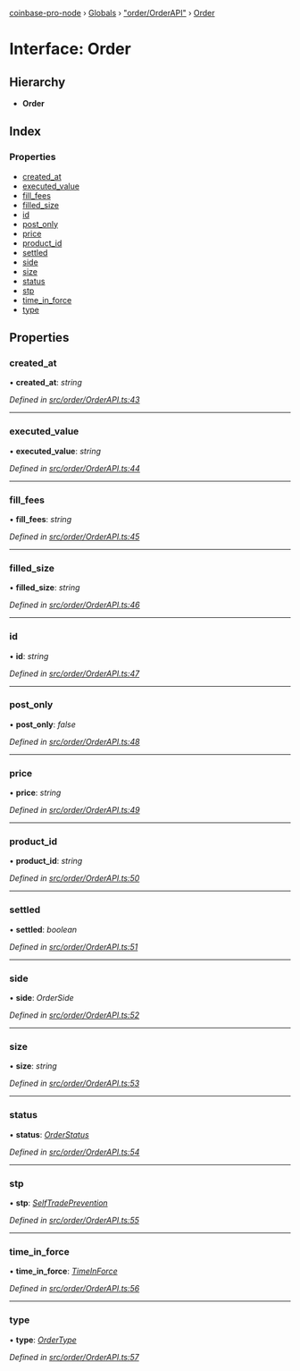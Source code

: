 [coinbase-pro-node](../README.md) › [Globals](../globals.md) › ["order/OrderAPI"](../modules/_order_orderapi_.md) › [Order](_order_orderapi_.order.md)

# Interface: Order

## Hierarchy

- **Order**

## Index

### Properties

- [created_at](_order_orderapi_.order.md#created_at)
- [executed_value](_order_orderapi_.order.md#executed_value)
- [fill_fees](_order_orderapi_.order.md#fill_fees)
- [filled_size](_order_orderapi_.order.md#filled_size)
- [id](_order_orderapi_.order.md#id)
- [post_only](_order_orderapi_.order.md#post_only)
- [price](_order_orderapi_.order.md#price)
- [product_id](_order_orderapi_.order.md#product_id)
- [settled](_order_orderapi_.order.md#settled)
- [side](_order_orderapi_.order.md#side)
- [size](_order_orderapi_.order.md#size)
- [status](_order_orderapi_.order.md#status)
- [stp](_order_orderapi_.order.md#stp)
- [time_in_force](_order_orderapi_.order.md#time_in_force)
- [type](_order_orderapi_.order.md#type)

## Properties

### created_at

• **created_at**: _string_

_Defined in [src/order/OrderAPI.ts:43](https://github.com/bennyn/coinbase-pro-node/blob/2c257dd/src/order/OrderAPI.ts#L43)_

---

### executed_value

• **executed_value**: _string_

_Defined in [src/order/OrderAPI.ts:44](https://github.com/bennyn/coinbase-pro-node/blob/2c257dd/src/order/OrderAPI.ts#L44)_

---

### fill_fees

• **fill_fees**: _string_

_Defined in [src/order/OrderAPI.ts:45](https://github.com/bennyn/coinbase-pro-node/blob/2c257dd/src/order/OrderAPI.ts#L45)_

---

### filled_size

• **filled_size**: _string_

_Defined in [src/order/OrderAPI.ts:46](https://github.com/bennyn/coinbase-pro-node/blob/2c257dd/src/order/OrderAPI.ts#L46)_

---

### id

• **id**: _string_

_Defined in [src/order/OrderAPI.ts:47](https://github.com/bennyn/coinbase-pro-node/blob/2c257dd/src/order/OrderAPI.ts#L47)_

---

### post_only

• **post_only**: _false_

_Defined in [src/order/OrderAPI.ts:48](https://github.com/bennyn/coinbase-pro-node/blob/2c257dd/src/order/OrderAPI.ts#L48)_

---

### price

• **price**: _string_

_Defined in [src/order/OrderAPI.ts:49](https://github.com/bennyn/coinbase-pro-node/blob/2c257dd/src/order/OrderAPI.ts#L49)_

---

### product_id

• **product_id**: _string_

_Defined in [src/order/OrderAPI.ts:50](https://github.com/bennyn/coinbase-pro-node/blob/2c257dd/src/order/OrderAPI.ts#L50)_

---

### settled

• **settled**: _boolean_

_Defined in [src/order/OrderAPI.ts:51](https://github.com/bennyn/coinbase-pro-node/blob/2c257dd/src/order/OrderAPI.ts#L51)_

---

### side

• **side**: _OrderSide_

_Defined in [src/order/OrderAPI.ts:52](https://github.com/bennyn/coinbase-pro-node/blob/2c257dd/src/order/OrderAPI.ts#L52)_

---

### size

• **size**: _string_

_Defined in [src/order/OrderAPI.ts:53](https://github.com/bennyn/coinbase-pro-node/blob/2c257dd/src/order/OrderAPI.ts#L53)_

---

### status

• **status**: _[OrderStatus](../enums/_order_orderapi_.orderstatus.md)_

_Defined in [src/order/OrderAPI.ts:54](https://github.com/bennyn/coinbase-pro-node/blob/2c257dd/src/order/OrderAPI.ts#L54)_

---

### stp

• **stp**: _[SelfTradePrevention](../enums/_order_orderapi_.selftradeprevention.md)_

_Defined in [src/order/OrderAPI.ts:55](https://github.com/bennyn/coinbase-pro-node/blob/2c257dd/src/order/OrderAPI.ts#L55)_

---

### time_in_force

• **time_in_force**: _[TimeInForce](../enums/_order_orderapi_.timeinforce.md)_

_Defined in [src/order/OrderAPI.ts:56](https://github.com/bennyn/coinbase-pro-node/blob/2c257dd/src/order/OrderAPI.ts#L56)_

---

### type

• **type**: _[OrderType](../enums/_order_orderapi_.ordertype.md)_

_Defined in [src/order/OrderAPI.ts:57](https://github.com/bennyn/coinbase-pro-node/blob/2c257dd/src/order/OrderAPI.ts#L57)_
